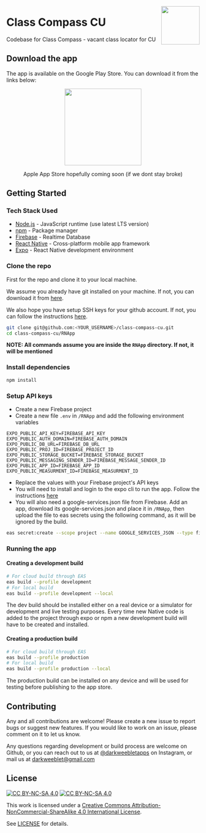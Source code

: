 <a href="classcompass.github.io" target="_blank"><img src="https://classcompass.github.io/icon.png" width="100px" align="right"></a>

# Class Compass CU

Codebase for Class Compass - vacant class locator for CU


## Download the app

The app is available on the Google Play Store. You can download it from the links below:

<center>
      
<a href="https://play.google.com/store/apps/details?id=com.darkweeblet.classcompass" target="_blank"><img width="200px" src="https://play.google.com/intl/en_us/badges/static/images/badges/en_badge_web_generic.png"></a>
      
Apple App Store hopefully coming soon (if we dont stay broke)
  
</center>

## Getting Started

### Tech Stack Used

* [Node.js](https://nodejs.org/en/) - JavaScript runtime (use latest LTS version)
* [npm](https://www.npmjs.com/) - Package manager
* [Firebase](https://firebase.google.com/) - Realtime Database 
* [React Native](https://reactnative.dev/) - Cross-platform mobile app framework
* [Expo](https://expo.io/) - React Native development environment

### Clone the repo

First for the repo and clone it to your local machine.

We assume you already have git installed on your machine. If not, you can download it from [here](https://git-scm.com/downloads).

We also hope you have setup SSH keys for your github account. If not, you can follow the instructions [here](https://docs.github.com/en/github/authenticating-to-github/connecting-to-github-with-ssh).


```bash
git clone git@github.com:<YOUR_USERNAME>/class-compass-cu.git
cd class-compass-cu/RNApp
```

**NOTE: All commands assume you are inside the `RNApp` directory. If not, it will be mentioned**

### Install dependencies

```bash
npm install
```

### Setup API keys

* Create a new Firebase project
* Create a new file `.env` in `/RNApp` and add the following environment variables 

```env
EXPO_PUBLIC_API_KEY=FIREBASE_API_KEY
EXPO_PUBLIC_AUTH_DOMAIN=FIREBASE_AUTH_DOMAIN
EXPO_PUBLIC_DB_URL=FIREBASE_DB_URL
EXPO_PUBLIC_PROJ_ID=FIREBASE_PROJECT_ID
EXPO_PUBLIC_STORAGE_BUCKET=FIREBASE_STORAGE_BUCKET
EXPO_PUBLIC_MESSAGING_SENDER_ID=FIREBASE_MESSAGE_SENDER_ID
EXPO_PUBLIC_APP_ID=FIREBASE_APP_ID
EXPO_PUBLIC_MEASURMENT_ID=FIREBASE_MEASURMENT_ID
```

* Replace the values with your Firebase project's API keys
* You will need to install and login to the expo cli to run the app. Follow the instructions [here](https://docs.expo.io/get-started/installation/)
* You will also need a google-services.json file from Firebase. Add an app, download its google-services.json and place it in `/RNApp`, then upload the file to eas secrets using the following command, as it will be ignored by the build.

``` bash
eas secret:create --scope project --name GOOGLE_SERVICES_JSON --type file --value ./google-services.json
```


### Running the app

#### Creating a development build

```bash
# For cloud build through EAS
eas build --profile development
# For local build
eas build --profile development --local
```

The dev build should be installed either on a real device or a simulator for development and live testing purposes.
Every time new Native code is added to the project through expo or npm a new development build will have to be created and installed.

#### Creating a production build

```bash
# For cloud build through EAS
eas build --profile production
# For local build
eas build --profile production --local
```

The production build can be installed on any device and will be used for testing before publishing to the app store.

## Contributing

Any and all contributions are welcome! Please create a new issue to report bugs or suggest new features. If you would like to work on an issue, please comment on it to let us know.

Any questions regarding development or build process are welcome on Github, or you can reach out to us at [@darkweebletapps](https://www.instagram.com/darkweebletapps/) on Instagram, or mail us at [darkweeblet@gmail.com](mailto:darkweeblet@gmail.com)

## License

[![CC BY-NC-SA 4.0][cc-by-nc-sa-image]][cc-by-nc-sa]
[![CC BY-NC-SA 4.0][cc-by-nc-sa-shield]][cc-by-nc-sa]


This work is licensed under a [Creative Commons Attribution-NonCommercial-ShareAlike 4.0 International License][cc-by-nc-sa].


[cc-by-nc-sa]: http://creativecommons.org/licenses/by-nc-sa/4.0/
[cc-by-nc-sa-image]: https://licensebuttons.net/l/by-nc-sa/4.0/88x31.png
[cc-by-nc-sa-shield]: https://img.shields.io/badge/License-CC%20BY--NC--SA%204.0-lightgrey.svg

See [LICENSE](/LICENSE) for details.